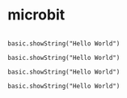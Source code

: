 # microbit

```blocks
```

<div>
  <pre class="blocks"><code>basic.showString("Hello World")</code></pre>
  <pre class="block"><code>basic.showString("Hello World")</code></pre>
  <pre><code class="blocks">basic.showString("Hello World")</code></pre>
  <pre><code class="block">basic.showString("Hello World")</code></pre>
</div>

<script src="https://makecode.com/gh-pages-embed.js"></script><script>makeCodeRender("{{ site.makecode.home_url }}", "{{ site.github.owner_name }}/{{ site.github.repository_name }}");</script>
